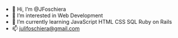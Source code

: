 - 👋 Hi, I’m @JFoschiera
- 👀 I’m interested in Web Development
- 🌱 I’m currently learning 
JavaScript
HTML
CSS
SQL
Ruby on Rails
- 📫 julifoschiera@gmail.com
